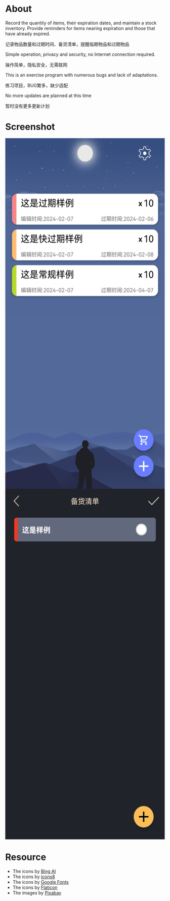 # About

Record the quantity of items, their expiration dates, and maintain a stock inventory. Provide reminders for items nearing expiration and those that have already expired.

记录物品数量和过期时间、备货清单，提醒临期物品和过期物品



Simple operation, privacy and security, no Internet connection required.

操作简单，隐私安全，无需联网



This is an exercise program with numerous bugs and lack of adaptations.

练习项目，BUG繁多，缺少适配


No more updates are planned at this time

暂时没有更多更新计划


# Screenshot
<img src="https://github.com/MegathronNavyIssue/HomeStock/blob/main/demo/Screenshot_01.jpg" width = "540" height = "1105" alt="" align=center />
<img src="https://github.com/MegathronNavyIssue/HomeStock/blob/main/demo/Screenshot_02.jpg" width = "540" height = "1105" alt="" align=center />



# Resource

- The icons by [Bing AI](https://www.bing.com/images/create/a-light-colored-app-icon-with-a-theme-of-household/1-65b7685b78cf4c459a8eb19ff1b5a5fc?id=U9lbcoEmwgKYLF3rsmNmVA%3d%3d&view=detailv2&idpp=genimg&idpclose=1&FORM=SYDBIC)
- The icons by [icons8](https://icons8.com)
- The icons by [Google Fonts](https://fonts.google.com/)
- The icons by [Flaticon](https://www.flaticon.com/)
- The images by [Pixabay](https://pixabay.com/)

